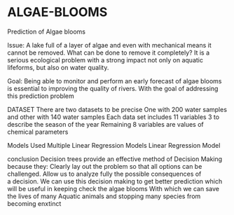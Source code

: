 # ALGAE-BLOOMS

Prediction of Algae blooms

Issue:
A lake full of a layer of algae and even with mechanical means it cannot be removed. What can be done to remove it completely?
It is a serious ecological problem with a strong impact not only on aquatic lifeforms, but also on water quality.

Goal:
Being able to monitor and perform an early forecast of algae blooms is essential to improving the quality of rivers. With the goal of addressing this prediction problem

DATASET
There are two datasets to be precise 
One with 200 water samples and other with 140 water samples
Each data set includes 11 variables
3 to describe the season of the year
Remaining 8 variables are values of chemical parameters

Models Used
Multiple Linear Regression Models
Linear Regression Model

conclusion
Decision trees provide an effective method of Decision Making because they: Clearly lay out the problem so that all options can be challenged. Allow us to analyze fully the possible consequences of a decision.
We can use this decision making to get better prediction which will be useful in keeping check the algae blooms
With which we can save the lives of many Aquatic animals and stopping many species from becoming enxtinct
